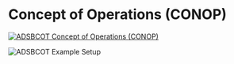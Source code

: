 # Concept of Operations (CONOP)

[![ADSBCOT Concept of Operations (CONOP)](adsbcot-conop.png)](adsbcot-conop.png)


![ADSBCOT Example Setup](adsbcot_example.png)
